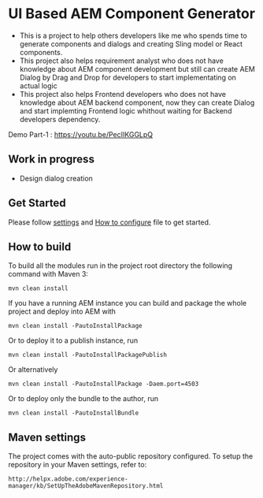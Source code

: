 # UI Based AEM Component Generator

 *  This is a project to help others developers like me who spends time to generate components and dialogs and creating Sling model or React components.
 *  This project also helps requirement analyst who does not have knowledge about AEM component development but still can create AEM Dialog by Drag and Drop for developers to start implementating on actual logic
 *  This project also helps Frontend developers who does not have knowledge about AEM backend component, now they can create Dialog and start implemting Frontend logic whithout waiting for Backend developers dependency.
 
Demo Part-1 : https://youtu.be/PecIIKGGLpQ 
 

## Work in progress

* Design dialog creation

## Get Started

Please follow [settings](https://github.com/sumantapakira/aem-component-generator/blob/master/settings.md) and [How to configure](https://github.com/sumantapakira/aem-component-generator/blob/master/development.md) file to get started.



## How to build

To build all the modules run in the project root directory the following command with Maven 3:

    mvn clean install

If you have a running AEM instance you can build and package the whole project and deploy into AEM with

    mvn clean install -PautoInstallPackage

Or to deploy it to a publish instance, run

    mvn clean install -PautoInstallPackagePublish

Or alternatively

    mvn clean install -PautoInstallPackage -Daem.port=4503

Or to deploy only the bundle to the author, run

    mvn clean install -PautoInstallBundle



## Maven settings

The project comes with the auto-public repository configured. To setup the repository in your Maven settings, refer to:

    http://helpx.adobe.com/experience-manager/kb/SetUpTheAdobeMavenRepository.html
